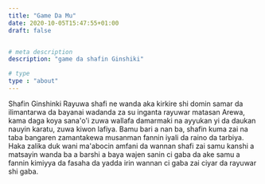 ```yaml
---
title: "Game Da Mu"
date: 2020-10-05T15:47:55+01:00
draft: false


# meta description
description: "game da shafin Ginshiki"

# type
type : "about"
---
```


Shafin Ginshinki Rayuwa shafi ne wanda aka kirkire shi domin samar da ilimantarwa da bayanai wadanda za su inganta rayuwar matasan Arewa, kama daga koya sana'o'i zuwa wallafa damarmaki na ayyukan yi da daukan nauyin karatu, zuwa kiwon lafiya. Bamu bari a nan ba, shafin kuma zai na taba bangaren zamantakewa musanman fannin iyali da raino da tarbiya. Haka zalika duk wani ma'abocin amfani da wannan shafi zai samu kanshi a matsayin wanda ba a barshi a baya wajen sanin ci gaba da ake samu a fannin kimiyya da fasaha da yadda irin wannan ci gaba zai ciyar da rayuwar shi gaba. 